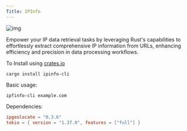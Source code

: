 ```yaml
---
Title: IPInfo
---
```

![img](https://img.shields.io/crates/v/ipinfo-cli?style=flat-square&logo=rust)

Empower your IP data retrieval tasks by leveraging Rust's capabilities to effortlessly extract comprehensive IP information from URLs, enhancing efficiency and precision in data processing workflows.

To Install using [crates.io](https://crates.io)

```shell
cargo install ipinfo-cli
```

Basic usage:

```shell
ipfinfo-cli example.com
```

Dependencies:

```toml
ipgeolocate = "0.3.6"
tokio = { version = "1.37.0", features = ["full"] }
```
